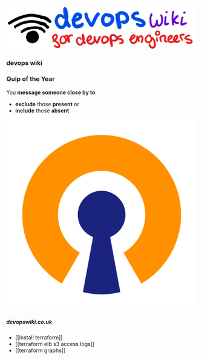 
![logo](/media/devopswiki-logo.png "Kubernetes, Terraform, Docker, Jenkins and Clouds for DevOps Engineers")

### devops wiki

### **Quip of the Year**

You **message someone close by to**

- **exclude** those **present** or
- **include** those **absent**

![openvpn](/media/openvpn-logo-square.png "hands free openvpn connections")


##### devopswiki.co.uk 

- [[install terraform]]
- [[terraform elb s3 access logs]]
- [[terraform graphs]]
